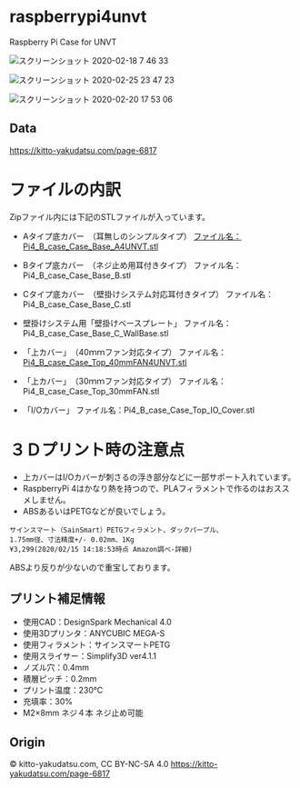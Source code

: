 # raspberrypi4unvt
Raspberry Pi Case for UNVT

![スクリーンショット 2020-02-18 7 46 33](https://user-images.githubusercontent.com/416977/74690710-79dbc380-5223-11ea-9032-6dfe028c593e.jpg)

![スクリーンショット 2020-02-25 23 47 23](https://user-images.githubusercontent.com/416977/75258518-ecebc800-5829-11ea-91c7-d917d011b9a3.jpg)

![スクリーンショット 2020-02-20 17 53 06](https://user-images.githubusercontent.com/416977/74916952-165fba80-540a-11ea-9f8c-b957658eb919.jpg)

## Data
https://kitto-yakudatsu.com/page-6817



# ファイルの内訳
Zipファイル内には下記のSTLファイルが入っています。

* Aタイプ底カバー　（耳無しのシンプルタイプ）
[ファイル名：Pi4_B_case_Case_Base_A4UNVT.stl](https://github.com/furuhashilab/raspberrypi4unvt/blob/master/Pi4_B_case_Case_Base_A4UNVT/Pi4_B_case_Case_Base_A4UNVT.stl)

* Bタイプ底カバー　（ネジ止め用耳付きタイプ）
ファイル名：Pi4_B_case_Case_Base_B.stl

* Cタイプ底カバー　（壁掛けシステム対応耳付きタイプ）
ファイル名：Pi4_B_case_Case_Base_C.stl

* 壁掛けシステム用「壁掛けベースプレート」
ファイル名： Pi4_B_case_Case_Base_C_WallBase.stl

* 「上カバー」　（40ｍｍファン対応タイプ）
ファイル名： [Pi4_B_case_Case_Top_40mmFAN4UNVT.stl](https://github.com/furuhashilab/raspberrypi4unvt/blob/master/Pi4_B_case_Case_Base_A4UNVT/Pi4_B_case_Case_Top_40mmFAN4UNVT.stl)


* 「上カバー」　（30ｍｍファン対応タイプ）
ファイル名：Pi4_B_case_Case_Top_30mmFAN.stl

 
* 「I/Oカバー」
ファイル名：Pi4_B_case_Case_Top_IO_Cover.stl

 

# ３Ｄプリント時の注意点
* 上カバーはI/Oカバーが刺さるの浮き部分などに一部サポート入れています。
* RaspberryPi 4はかなり熱を持つので、PLAフィラメントで作るのはおススメしません。
* ABSあるいはPETGなどが良いでしょう。

```
サインスマート（SainSmart）PETGフィラメント、ダックパープル、
1.75mm径、寸法精度+/- 0.02mm、1Kg
¥3,299(2020/02/15 14:18:53時点 Amazon調べ-詳細)

```
ABSより反りが少ないので重宝しております。

 
## プリント補足情報
* 使用CAD：DesignSpark Mechanical 4.0
* 使用3Dプリンタ：ANYCUBIC MEGA-S
* 使用フィラメント：サインスマートPETG
* 使用スライサー：Simplify3D ver4.1.1
* ノズル穴：0.4mm
* 積層ピッチ：0.2mm
* プリント温度：230℃
* 充填率：30%
* M2×8mm ネジ４本 ネジ止め可能

## Origin

© kitto-yakudatsu.com, CC BY-NC-SA 4.0
https://kitto-yakudatsu.com/page-6817

